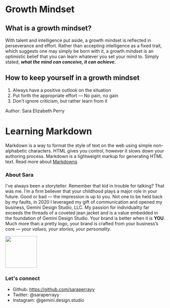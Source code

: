 # Growth Mindset

## What is a growth mindset?

With talent and intelligence put aside, a growth mindset is reflected in perseverance and effort. Rather than accepting intelligence as a fixed trait, which suggests one may simply be born with it, a growth mindset is an optimistic belief that you can learn whatever you set your mind to. 
Simply stated, ***what the mind can conceive, it can achieve.***

## How to keep yourself in a growth mindset
1. Always have a positive outlook on the situation
2. Put forth the appropriate effort — No pain, no gain
3. Don't ignore criticism, but rather learn from it

Author: Sara Elizabeth Perry

# Learning Markdown

Markdown is a way to format the style of text on the web using simple non-alphabetic characters. HTML gives you control, however it slows down your authoring process. Markdown is a lightweight markup for generating HTML text. Read more about [Markdowns](https://github.com/saraperrayy/reading-notes/blob/0e01d168a00a275e2de6e7caf8b53452107233f1/Learning-Markdown.md)

### About Sara

I've always been a storyteller. Remember that kid in trouble for talking? That was me. I’m a firm believer that your childhood plays a major role in your future. Good or bad — the impression is up to you. Not one to be held back by my faults, in 2020 I leveraged my gift of communication and opened my business, Gemini Design Studio, LLC. My passion for individuality far exceeds the threads of a coveted jean jacket and is a value embedded in the foundation of Gemini Design Studio. Your brand is better when it is **YOU**. Much more than a pretty logo, your brand is crafted from your business’s core — *your values, your stories, your personality*.  

<img src="https://user-images.githubusercontent.com/80362565/111243517-3478f980-85cf-11eb-8683-c39d3f891e29.jpg" width="100">


### Let's connect 
* Github: https://github.com/saraperrayy
* Twitter: @saraperrayy
* Instagram: @gemini.design.studio
